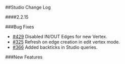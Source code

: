 ##Studio Change Log 

####2.2.15


###Bug Fixes

* [#429](https://github.com/orientechnologies/orientdb-studio/issues/429) Disabled IN/OUT Edges for new Vertex.
* [#325](https://github.com/orientechnologies/orientdb-studio/issues/325) Refresh on edge creation in edit vertex mode.
* [#366](https://github.com/orientechnologies/orientdb-studio/issues/366) Added backticks in Studio queries.  

###New Features

